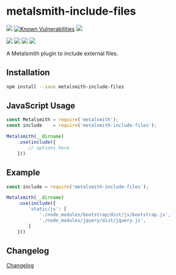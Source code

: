 # metalsmith-include-files

[![](https://badgen.net/npm/v/metalsmith-include-files?icon=npm)](https://www.npmjs.com/package/metalsmith-include-files)
[![Known Vulnerabilities](https://snyk.io/test/npm/metalsmith-include-files/badge.svg)](https://snyk.io/test/npm/metalsmith-include-files)
[![](https://badgen.net/npm/dw/metalsmith-include-files)](https://www.npmjs.com/package/metalsmith-include-files)

[![](https://badgen.net/badge/emmercm/metalsmith-include-files/purple?icon=github)](https://github.com/emmercm/metalsmith-include-files)
[![](https://badgen.net/circleci/github/emmercm/metalsmith-include-files/master?icon=circleci)](https://github.com/emmercm/metalsmith-include-files/blob/master/.circleci/config.yml)
[![](https://badgen.net/codecov/c/github/emmercm/metalsmith-include-files/master?icon=codecov)](https://codecov.io/gh/emmercm/metalsmith-include-files)
[![](https://badgen.net/github/license/emmercm/metalsmith-include-files?color=grey)](https://github.com/emmercm/metalsmith-include-files/blob/master/LICENSE)

A Metalsmith plugin to include external files.

## Installation

```bash
npm install --save metalsmith-include-files
```

## JavaScript Usage

```javascript
const Metalsmith = require('metalsmith');
const include    = require('metalsmith-include-files');

Metalsmith(__dirname)
    .use(include({
        // options here
    }))
```

## Example

```javascript
const include = require('metalsmith-include-files');

Metalsmith(__dirname)
    .use(include({
        'static/js': [
            './node_modules/bootstrap/dist/js/bootstrap.js',
            './node_modules/jquery/dist/jquery.js',
        ]
    }))
```

## Changelog

[Changelog](./CHANGELOG.md)
